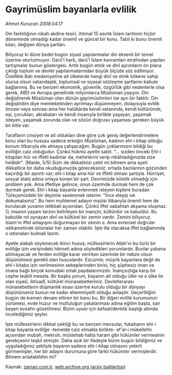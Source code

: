 # Gayrimüslim bayanlarla evlilik

*Ahmet Kurucan 2008.04.17*

<tr><td class="metin" colspan="2" style="padding-top: 20px; padding-left: 5px; padding-right: 10px;">Din farklılığının nikah akdine tesiri, ihtimal 15 asırlık İslam tarihinin hiçbir döneminde olmadığı kadar önemli ve güncel bir konu. Tabii ki bunu önemli kılan, değişen dünya şartları.</td></tr><tr><td class="metin" colspan="2" style="padding-top: 20px; padding-left: 5px; padding-right: 10px;"><p>Biliyoruz ki düne bedel bugün siyasî yapılanmalar din eksenli bir temel üzerine oturtulmuyor. Darü'l harb, darü'l İslam kavramları etrafından yapılan tartışmalar bunun göstergesi. Artık bugün etnik ve dinî ayrımların ön plana çıktığı toplum ve devlet yapılanmalarından büyük ölçüde söz edilmiyor. Özellikle Batı medeniyetine ait ülkelerde hangi dinî ve etnik kökene sahip olursa olsun vatandaşlık, toplumsal ve siyasal sözleşme şartlarını kabule bağlanmış. Bu ve benzeri ekonomik, güvenlik, özgürlük gibi nedenlerle olsa gerek, ABD ve Avrupa genelinde milyonlarca Müslüman yaşıyor. Din değiştirerek Müslüman olan dünün gayrimüslimleri ise ayrı bir faktör. Din değiştirdim diye memleketinden ayrılmayı düşünmeyen, dolayısıyla evlilik öncesi veya sonrası ama her halükârda kendi vatanında, kendi kültüründe, eşi, çocukları, akrabaları ve kendi insanıyla birlikte yaşayan, yaşamak isteyen, yaşamak zorunda olan ve sözün doğrusu yaşaması gereken büyük bir kitle var. 
<p>Tarafların cinsiyet ve ait oldukları dine göre çok geniş değerlendirmelere konu olan bu hususu sadece erkeğin Müslüman, kadının ehl-i kitap olduğu konum itibarıyla ele almaya çalışacağım. Bugün çoklarımızın bildiği bu evliliğin caiz olduğudur. Çünkü hükmü ayetle sabit. "... sizden önceki Ehl-i kitaptan hür ve iffetli kadınlar da, mehirlerini verip nikâhladığınızda size helâldir". (Maide, 5/5) Sizin de dikkatinizi çekti mi bilmem ama ayeti dikkatlice bir daha okuduğunuzda göreceksiniz; ortada bazılarının gözünden kaçırdığı bir ayrıntı var; ehl-i kitap ama hür ve iffetli olması şartıyla. Hürriyet, sosyal statü adına ortaya konan bir şart. Devrimizde kölelik olmadığı için problem yok. Ama iffetliye gelince; onun üzerinde durmak hem de çok durmak gerek. Ehl-i kitap bayanla evlenmek isteyen kişilere buradan Türkçemizdeki bir deyimle seslenmek isterim: "İnce eleyip sık dokumalısınız". Bu hem muhtemel adayın mazisi itibarıyla önemli hem de kurulacak yuvanın istikbali açısından. Çünkü iffet sabahtan akşama oluşmaz. O, insanın yaşam tarzını belirleyen bir inançtır, kültürdür ve kabuldür. Bu kabulde rol oynayan dinî ve kültürel bir zemin vardır. Zemini biliyoruz. İslam'ın iffet anlayışını doğurmayan bir zemin o. Ama evrensel doğrular istikametinde istisnalar her zaman olabilir. İşte illa olacaksa iffet bağlamında o istisnaları bulmak lazım. 
<p>Ayetle alakalı söylenecek ikinci husus; müfessirlerin Allah'ın bu türlü bir evliliğe izin verişindeki hikmeti adına söyledikleri yorumlardır. Bunlar yabana atılmayacak ve ferden evliliğe karar verirken üzerinde bir nebze olsun düşünülmesi gerekli olan hususlardır. Ezcümle; müşrik bayanlara değil de ehl-i kitaba izin verilmesinin sebeplerinden birisi, hiç şüphesiz iman ve imana bağlı birçok konudaki ortak paydalarımızdır. İnançsızlığa karşı bir cephe teşkili mesela. Bir başka yorum, bayanın ait olduğu ülke ve o ülke ile olan siyasî, iktisadî, kültürel münasebetlerimiz. Devletlerarası münasebetlerin düşmanlık esası üzerine kurulu olduğu bir dünyayı düşünürseniz bunun ne kadar ehemmiyetli olduğu anlaşılır. Geçerliliğini bugün de kısmen devam ettiren bir konu bu. Bir diğeri evlilik kurumunun yürümesi, evde huzur ve mutluluğun yakalanması adına eğitim başta, sair beşeri evsafın gözetilmesi. Bizim uyum için kefaat/denklik başlığı altında incelediğimiz şeyler. 
<p>İşte müfessirlerin dikkat çektiği bu ve benzeri mevzular, fukahanın ehl-i kitap bayanla evliliğe -temelde caiz olmakla birlikte- ef'al-i mükellefin açısından mubah, mekruh, müstehab hatta haram gibi hükümler vermesinin gerekçesini teşkil etmiştir. Daha açık bir ifadeyle bizim bugün bildiğimiz ve uyguladığımız şekliyle bayanın sadece ehl-i kitap olmasını yeterli görmemişler, her bir adayın durumuna göre farklı hükümler vermişlerdir. Bilmem anlatabildim mi? <br/></p></p></p></p></td></tr>

Kaynak: [zaman.com.tr](http://zaman.com.tr/yazar.do?yazino=677999), [web.archive.org (arşiv bağlantısı)](http://web.archive.org/web/20080804224245/http://www.zaman.com.tr:80/yazar.do?yazino=677999)
